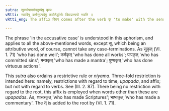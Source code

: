 ```yaml
---
sutra: सुकर्मपापमंत्रपुण्येषु कृञः
vRtti: स्वादिषु कर्मसूपपदेषु करोतेर्द्धातोः क्विप्प्रत्ययो भवति ॥
vRtti_eng: The affix क्विप् comes after the verb कृ 'to make' with the sense of past time, when the following words in the accusative case are in composition:- सु 'well', कर्म 'action', पाप 'sin', मंत्र 'hymn' and पुण्य 'virtue'.

---
```

The phrase 'in the accusative case' is understood in this aphorism, and applies to all the above-mentioned words, except सु, which being an attributive word, of course, cannot take any case-terminations. As सुकृत् (VI. 1. 71) 'who has done well'; कर्मकृत् 'who has done all works'; पापकृत् 'who has committed sins'; मन्त्रकृत् 'who has made a mantra'; पुण्यकृत् 'who has done virtuous actions'.

This _sutra_ also ordains a restrictive rule or _niyama_. Three-fold restriction is intended here: namely, restrictions with regard to time, _upapada_, and affix; but not with regard to verbs. See (III. 2. 87). There being no restriction with regard to the root, this affix is employed when words other than these are _upapadas_. As, शास्त्रकृत् 'who has made Scriptures'; भाष्यकृत् 'who has made a commentary'. The त् is added to the root by (VI. 1. 71).